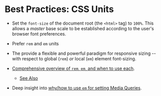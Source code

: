 # Best Practices: CSS Units

- Set the `font-size` of the document root (the `<html>` tag) to `100%`.
This allows a _master_ base scale to be established according to the user's
browser font preferences.

- Prefer `rem` and `em` units
 - The provide a flexible and powerful paradigm for responsive sizing -- with respect to global (`rem`)
 _or_ local (`em`) element font-sizing.
 - [Comprehensive overview of `rem`, `em`, and when to use each](https://webdesign.tutsplus.com/tutorials/comprehensive-guide-when-to-use-em-vs-rem--cms-23984).
   + [See Also](https://css-tricks.com/rem-global-em-local/)
 - Deep insight into [why/how to use `em` for setting Media Queries](https://zellwk.com/blog/media-query-units/).
